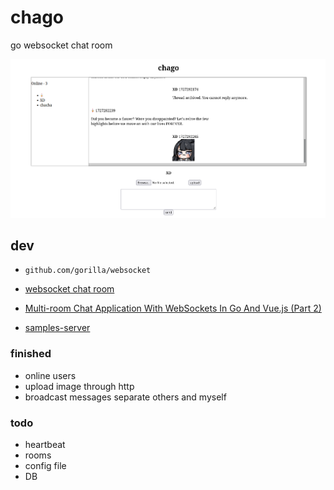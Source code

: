 #  chago

go websocket chat room 


![](public/Screenshot_2024-09-26_00:38:16.png)




## dev

* ```github.com/gorilla/websocket```

* [websocket chat room](https://www.topgoer.com/%E7%BD%91%E7%BB%9C%E7%BC%96%E7%A8%8B/WebSocket%E7%BC%96%E7%A8%8B.html)

* [Multi-room Chat Application With WebSockets In Go And Vue.js (Part 2)](https://www.whichdev.com/building-a-multi-room-chat-application-with-websockets-in-go-and-vue-js-part-2/)

* [samples-server](https://github.com/mdn/samples-server/blob/master/s/websocket-chat/)


### finished

* online users
* upload image through http
* broadcast messages separate others and myself


### todo

* heartbeat
* rooms
* config file
* DB